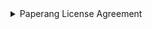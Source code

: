 <details>
<summary>Paperang License Agreement</summary>
1.General 
  Paperang provides services to you under the following terms of service. These terms may be updated by Paperang at any time without prior notice. Paperang will announce the changes in the application once the Paperang Use Agreement (hereinafter referred to as the “Use Agreement”) changes. The modified Use Agreement is effective in place of the original Use Agreement once it is published on the application. You should read this Use Agreement carefully before using the services provided by Paperang. If you do not agree to the Use Agreement and/or modify it at any time, please stop using all the services provided by Paperang immediately; once you use the Paperang service, you are deemed to have understood and fully agreed to the contents of this agreement, including any modifications made by Paperang to the use agreement at any time, and become a Paperang user (hereinafter referred to as "user").

2.Service Description 
  Paperang currently provides the following services to users: taking photos with Paperang camera, OCR recognition, editing and printing, etc., unless expressly provided by this agreement, adding or enhancing any new features of the current service, including new products introduced, are subject to the specification of this User Agreement. You understand and agree that this service is provided only in accordance with its current situation and that Paperang is not responsible for any user information or personalization’s timeliness, deletions, transmission error, non-storage or any other matters. Paperang reserves the right to suspend any part of the service for maintenance, upgrades or other purposes without prior notice.

3.Compliance with the Law
  You agree to abide by all the provisions of the relevant laws and regulations of the People's Republic of China and assume full responsibility for any use of your password and your account for any use of the service and its results. If your conduct violates any of the provisions of national laws and regulations and may constitute a crime, you will be held criminally liable and you will bear full legal responsibility. At the same time, if Paperang has reason to believe that any of your actions, including but not limited to any of your statements and other conduct, violates or may violate any of the laws and regulations of the country, Paperang may terminate the service to you at any time without prior notice.

4. Registration Obligation
  In order to use this service, you agree to the following items: according to the service registration prompt, please fill in the correct registered mobile phone or email, password and name, and ensure the validity and legality of the updated login account, name, avatar and other information in the future. If you provide any information that is illegal, unethical, or that Paperang does not consider suitable for display on Paperang, or that Paperang has reason to suspect that your information is a program or malicious operation, Paperang reserves the right to suspend or terminate your account and refuse you to use all or any part of the service right now or in the future. Paperang is not responsible for any user’s registration information, including but not limited to the identification, verification of the authenticity, correctness, completeness, suitability and/or responsibilities of any registration.

5.User Account, Password and Security
  After completing the registration and successfully registered, you can log in to your Paperang account with your phone number/email and password. It is your responsibility to protect your account. You are solely responsible for all activities that use your password and account number. You agree to: 1) you will immediately notify Paperang if your Paperang account has been used without authorization, or if there are any other security issues; 2) if you have not kept your account and password properly, Paperang cannot and does not assume any responsibility for any loss or damage; 3) Each user is solely responsible for all actions and events in his account. You are solely responsible for any damage caused to you, Paperang or third parties if you haven’t protected your account and password properly.

6.Provider's Responsibility
  In accordance with relevant laws and regulations, Paperang hereby solemnly draws your attention that the content provider is responsible for any text, information, materials, photographs, graphics, information or other materials (hereinafter referred to as "content") posted or uploaded via the service, no matter transmitted publicly or privately. Paperang only provides content storage space for users, and cannot control the content transmitted via this service, so the correctness, integrity or quality of the content is not guaranteed. You are aware that you may be exposed to unpleasant, inappropriate or objectionable content when using the service. Paperang is not responsible to any content at no circumstances, but Paperang shall have the right to stop transmitting any content mentioned before and act accordingly, including but not limited to suspending the user from using all or part of the service, and keeping the records and reporting to the relevant authorities.

7. User Behavior
  The user agrees that the service will not be used for any illegal or improper activities, including but not limited to the following: 
  1) Posting or transmitting information containing one of the following:
  * Against the basic principles established by the Constitution;
  * Endangering national security, revealing state secrets, subverting state power, and undermining national unity;
  * Harming national honors and interests;
  * Inciting national hatred, ethnic discrimination, and undermining national unity;
  * Destroy the country's religious policies and promote cults and feudal superstitions;
  * Spread rumors, disrupt social order and undermine social stability;
  * Spreading obscenity, pornography, gambling, violence, murder, terror or abetment;
  * Insulting or slandering others and infringing on the legal rights of others;
  * Contains false, fraudulent, harmful, coercive, infringing on the privacy, harassment, infringement, slander, vulgarity, embarrassment, or other morally objectionable content;
  * Contains Chinese laws, regulations, rules, regulations, and other content restricted or prohibited by any legally binding norm;
  * Paperang has not conducted any official account trading, follow, like and other cheating activities, nor does it support such behavior by third-party channels. Users are not allowed to conduct any such transactions to protect account and property security. Otherwise, Paperang has the right to impose permanent punishment on the account with cheating; 
  * Contains content that Paperang considers unsuitable for display;
  2) Endangering the lawful rights and interests of others in any way;
  3) Publish, email or transfer content in other ways that is known but not authorized to be transmitted under any law or contract or legal relationship (eg, employment relationships and internal information, proprietary and confidential information known or disclosed under a confidentiality contract);
  4) Publish or transmit the contents of copyrights, patents, trademarks, trade secrets, or other proprietary rights (hereinafter referred to as "exclusive rights") that infringe upon others;
  5) Publish or transmit any advertising letter, promotional material, "spam", "spamming letter", "chain mail", "direct sales" or any other form of persuasive material;
  6) Publish or transmit any material, such as computer viruses or other computer code, files and programs designed to interfere with, disrupt or limit the functionality of any computer software, hardware or communication device;
  7) Interfere with or damage the server or network connected to the service, or violate any rules, procedures, policies or specifications regarding the Service Connection Network;
  8) Tracking, human flesh search or otherwise harassing others;
  9) Intentionally or unintentionally violate any applicable local, national law, and any legally binding rules;
  10) Intercept, tamper with, collect, store or delete personal information, on-site mail or other data, or use such information for any illegal or improper purpose without legal authorization. You acknowledge that Paperang does not have full control over the user's use. When you use any content, including relying on the correctness, completeness or usefulness of the foregoing, you agree that you will judge and assume all risks at your own discretion, without relying on Paperang. However, in its sole discretion, Paperang refuses and removes any content that may be provided by the service in violation of these terms or objectionable to Paperang. You understand and agree that Paperang may save or disclose it in accordance with the requirements of laws and regulations, or based on good faith for the purposes of, or within reasonable and necessary scope, that the content must be preserved or disclosed:
  a) Comply with legal procedures; 
  b) Execute this usage agreement; 
  c) Respond to any third party's claims; 
  d) Protect the rights, property or personal safety of Paperang, its users and the public; 
  e) Other circumstances that Paperang considers necessary.

7.Special Warning for International Use 
   You understand that the Internet is borderless and agree to abide by all local laws and regulations regarding online conduct and content. You specifically agree to comply with all applicable laws and regulations regarding the transmission of information from China or your country or region.

9. Public Information Published in Paperang
  1) In this User Agreement, “the public use area of this service” means the areas available to public;
  2) When uploaded or published any content in Paperang, the user shall guarantee that he is the copyright owner or he has obtained legal authorization, and the content does not infringe the legal rights of any third party. The user agrees to grant all the above contents to Paperang which exclusive license is free, irrevocable, perpetual, sublicensable or transferable worldwide. With such license, Paperang will have the right to use the foregoing to display, promote and to use in other ways that are not prohibited by our laws.

10. Disclaimer
  1) The user fully understand that the uploaded text, information, materials, photographs, graphics, information or other personal data have the risk of being copied, reproduced, or used for other purposes by other organizations or individuals and the user is entirely responsible for it; the user is also responsible for any consequences using the Paperang service and we assume no responsibility to the user.
  2) The malicious comments on the website for the user will be deleted if it has been reported, but there is no guarantee that the service will meet the user's requirements and will not bear any legal responsibility for the malicious comment.
  3) Paperang is not responsible for the service due to the following reasons, and Paperang is not responsible it
    1.Paperang system shutdown to maintenance or upgrade;
    2. Force majeure factors such as typhoons, earthquakes, floods, lightning or terrorist attacks; 
    3. The user's hardware and software, communication lines, and power supply lines are faulty;
    4. User misuse or use of the Paperang service by means of unofficial or unapproved ways;
    5. Due to viruses, trojans, malicious program attacks, network congestion, system instability, system or device failures, communication failures, power failures, or government actions. 
Although we have the preceding treaty, Paperang will take reasonable steps to actively solve the issues.

11. Compensation
  Any claim or request from any third party, including reasonable attorneys, caused by providing, posting or transmitting content, by your connection with the service, your breach of this Agreement, or any infringement of others’ rights, you agree to indemnify and shoulder all the legal liabilities for Paperang, and its subsidiaries, affiliates, officers, agents, brand owners or other partners and employees.

12. Business Prohibition
  You agree not to reproduce, copy, sell, resell or use any part of the service for any other commercial purpose.

13. General Measures of Use and Storage 
  You acknowledge that for using the service, Paperang has the right to make general measures and restrictions, including but not limited to retain your posts or the maximum period to keep your posts, and the maximum number of times to use the service during a certain period of time (and the upper limit of the each using time). You agree that Paperang shall not be liable for any information, communication materials and other content transmitted through the service if it is deleted or not been stored. You also agree that Paperang has the right, at its sole discretion, to change these general measures and restrictions at any time, no matter notified or not.

14. Service Modification
  Paperang reserves the right to modify or terminate the service (or any part of it) temporarily or permanently at any time, with or without notice. You agree that it will not be liable to you and any third party for any service’s modification, suspension or termination.

15. Termination of Service 
  You agree that Paperang will terminate your account or use of the service (or any part of the service) for any reason, including but not limited to lack of use, or that Paperang believes that you have violated the content and spirit of this User Agreement for any reason, and Paperang will remove all your information within the service. You agree that the service provided under any provision of this Agreement may be terminated or terminated without prior notice. You acknowledge that Paperang may immediately close or delete your account and all relevant information and documents in your account, and/or forbid to continue using the aforementioned documents or the service. In addition, you agree that Paperang shall not be liable to you or any third party if the use of the service is interrupted or terminated or your account and related information and documents are closed or deleted.

16. Trading with Advertisers and Other Third Parties
  Your engagement in any form of communication or business dealings with advertisers and other third parties through this website, or participate in promotional activities, including payment and delivery of related goods or services, and any other relevant terms, conditions, warranties or declaration are fully your actions with advertisers and other third parties.

17.Paperang's Exclusive Rights
  You understand and agree that the service and related software used in the service ("Software") contain relevant intellectual property rights and confidential information protected by laws. You also understand and agree that sponsored advertisements or information presented to you through the service and its copyright, trademark, service mark, patent or other proprietary rights are protected. Without authorization from Paperang and advertiser, you may not modify, rent, lend, sell, distribute any part or all of the service or the software, or create derivative works, or make unauthorized modifications, including but not limited to the purpose of using the service for unauthorized purposes. Paperang only grants you with personal, non-transferable and non-exclusive right, but you may not (and must not allow any third party) to copy, modify, create derivative works, restore the project, reverse the translation, or discover the source code, or sell, transfer, sublicense or provide a software set warranty, or transfer any rights in other ways. You agree that you will use the service through the interface provided by Paperang and not through any other means.

18. Guarantee and Warranty
  You clearly understand and agree that:
  1) Any terms of Agreement will not relieve you of any liability of Paperang for your personal injury or for property damage caused by intentional or gross negligence;
  2) All the risk is responsible by your own. This service is provided on an "current situation" and "on hand" basis. Paperang makes no warranties or guarantees expressively or impliedly to this service, including but not limited to warranties of merchantability, fitness for a particular purpose and non-infringement of the rights of others;
  3) Paperang does not guarantee the following:
  * This service will meet your requirements;
  * The service will be uninterrupted, provided in a timely manner, safe and reliable or will not go wrong;
  * The results obtained are correct and reliable; 
  * Any products, services, information or other information you purchased or obtained through the service will meet your expectations;
  4) You should consider and shoulder all the responsibility when you use this service to download or obtain any information. Any damage or data loss of your mobile phone caused by downloading any documents will be borne by yourself;
  5) Any advice or information you obtain from Paperang or through the service, no matter in writing or orally, will not constitute any warranty other than this Agreement of Use, except expressly stated in this Agreement.
  6) If Paperang and/or the partner use your portrait, name, work or other legal rights you provide, you agree to delegate your portrait, name, work and/or other legal rights to Paperang and/or the partner. 

  19. Liability Limitation
  You expressly understand and agree that Paperang shall not be liable for any direct, indirect, incidental, special, derivative or punitive liability for any reason, including but not limited to profit, reputation, application, data loss or other intangible loss:
  1) Use or cannot use the service;
  2) The cost of replacing any goods, data, information, services, received messages or concluded transactions through the service;
  3) Unauthorized access or alteration of your transmission or data;
  4) Any statements or actions made by any third party in the service;
  5) Other matters related to the service, except expressly stated in this User Agreement;
  6) Paperang does not assume any responsibility for the posting or delivery of fraudulent information by any third party or for inducing users to suffer economic losses.

20.Paperang Trademark Information
  Without the prior written consent of Paperang, you agree not to display or use Paperang and other Paperang registered trademarks, logos and products, service names in any ways, or to indicate that you have the right to display or use the Paperang mark.

21. User Exclusive Rights
  Paperang respects the intellectual property rights of others and calls on users to respect intellectual property rights as well. The services and materials of Paperang are provided on a "current situation " basis and Paperang expressly disclaims any express or implied warranties of "service", "material" or "product", including but not limited to, for commercial use or a specific purpose. Paperang shall not be liable for any direct, indirect, incidental or consequential damages arising out of the service. If you infringe the intellectual property rights of others, Paperang will, in accordance with national laws and regulations, or appropriately, will remove specific content or even terminate your account in accordance with its terms of service or its related regulatory requirements. Paperang respects any of the rights of others (including intellectual property) and also requires our users to respect the rights of others. Paperang may, in its sole discretion, terminate the account of the user who infringes or violates the rights of others. If you believe that the copyright of your work has been infringed or your intellectual property rights have been infringed, you need to contact Paperang in time to provide detailed evidence in accordance with the Regulations on the Protection of Information Network Communication Rights. Or please visit the National Copyright Administration of the People's Republic of China to download the "Declaration to Remove or Disconnect Link Infringing Web Content" (hereinafter referred to as "Delete Notice"). If you do not understand the contents of the "Delete Notice", please log in to the Chinese National Copyright Administration to check the instructions for the “Notice to Request the Deletion or Disconnection of the Content of the Infringing Network”.

22. General Clauses
  1) This User Agreement, Community Guidelines and Disclaimer constitute the entire agreement between you and Paperang and regulate your use of the service. When you use the Services, content or software provided by third parties, you should also comply with the applicable additional terms and conditions;
  2) This Terms of Use and your relationship with Paperang are regulated by the laws of the People's Republic of China. The dispute between you and Paperang concerning this service, User Agreement or other related matters shall be settled through friendly negotiation first. If the negotiation fails, it shall be submitted to the China International Economic and Trade Arbitration Commission for arbitration. As for the finality of arbitral award, the result is binding on both parties;
  3) Paperang does not exercise or enforce any right or provision of this User Agreement and does not constitute a waiver of the foregoing rights;
  4) If any provision of this User Agreement is ineffective due to conflicts with the laws of the People's Republic of China, you agree that you should strive to make the parties' intentions reflected in the regulations effective in accordance with the law, and that other provisions of this User Agreement shall remain in full force and effect. 
  5) The title of this User Agreement is for convenience use only and does not have any legal or contractual effect;
  6) As long as you log in to Paperang, you will recognize all the above agreements on your behalf; 
  7) Paperang has the final right to interpret this User Agreement.

23. Paperang Event
  Prizes of Paperang event are provided by Paperang and related partners. Paperang reserves all the right for the final explanation.

  </details>